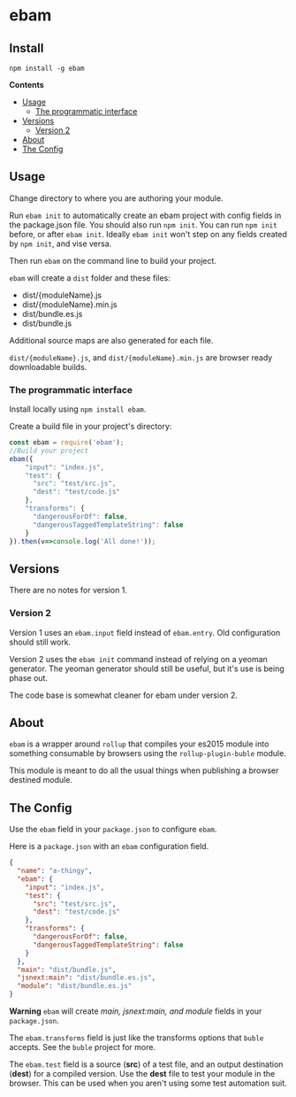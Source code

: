 ebam
====

Install
------

`npm install -g ebam`

<!-- START doctoc generated TOC please keep comment here to allow auto update -->
<!-- DON'T EDIT THIS SECTION, INSTEAD RE-RUN doctoc TO UPDATE -->
**Contents**

- [Usage](#usage)
  - [The programmatic interface](#the-programmatic-interface)
- [Versions](#versions)
  - [Version 2](#version-2)
- [About](#about)
- [The Config](#the-config)

<!-- END doctoc generated TOC please keep comment here to allow auto update -->

Usage
----

Change directory to where you are authoring your module.

Run `ebam init` to automatically create an ebam project with config fields in the package.json file. You should also run `npm init`. You can run `npm init` before, or after `ebam init`. Ideally `ebam init` won't step on any fields created by `npm init`, and vise versa.

Then run `ebam` on the command line to build your project.

`ebam` will create a `dist` folder and these files:

* dist/{moduleName}.js
* dist/{moduleName}.min.js
* dist/bundle.es.js
* dist/bundle.js

Additional source maps are also generated for each file.

`dist/{moduleName}.js`, and `dist/{moduleName}.min.js` are browser ready downloadable builds.

### The programmatic interface

Install locally using `npm install ebam`.

Create a build file in your project's directory:

```javascript
const ebam = require('ebam');
//Build your project
ebam({
    "input": "index.js",
    "test": {
      "src": "test/src.js",
      "dest": "test/code.js"
    },
    "transforms": {
      "dangerousForOf": false,
      "dangerousTaggedTemplateString": false
    }
}).then(v=>console.log('All done!'));
```

Versions
----

There are no notes for version 1.

### Version 2

Version 1 uses an `ebam.input` field instead of `ebam.entry`. Old configuration should still work.

Version 2 uses the `ebam init` command instead of relying on a yeoman generator. The yeoman generator should still be useful, but it's use is being phase out.

The code base is somewhat cleaner for ebam under version 2.

About
----



`ebam` is a wrapper around `rollup` that compiles your es2015 module into something consumable by browsers using the `rollup-plugin-buble` module.

This module is meant to do all the usual things when publishing a browser destined module.

The Config
----------

Use the `ebam` field in your `package.json` to configure `ebam`.

Here is a `package.json` with an `ebam` configuration field.

```JSON
{
  "name": "a-thingy",
  "ebam": {
    "input": "index.js",
    "test": {
      "src": "test/src.js",
      "dest": "test/code.js"
    },
    "transforms": {
      "dangerousForOf": false,
      "dangerousTaggedTemplateString": false
    }
  },
  "main": "dist/bundle.js",
  "jsnext:main": "dist/bundle.es.js",
  "module": "dist/bundle.es.js"
}
```

**Warning** `ebam` will create *main, jsnext:main, and module* fields in your `package.json`.

The `ebam.transforms` field is just like the transforms options that `buble` accepts. See the `buble` project for more.

The `ebam.test` field is a source (**src**) of a test file, and an output destination (**dest**) for a compiled version. Use the **dest** file to test your module in the browser. This can be used when you aren't using some test automation suit.
